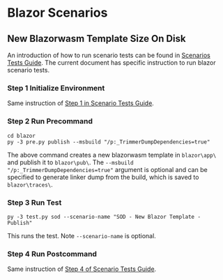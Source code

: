 
# Blazor Scenarios

## New Blazorwasm Template Size On Disk
An introduction of how to run scenario tests can be found in [Scenarios Tests Guide](link).  The current document has specific instruction to run blazor scenario tests. 
### Step 1 Initialize Environment
Same instruction of [Step 1 in Scenario Tests Guide](scenarios-workflow.md).
### Step 2 Run Precommand
```
cd blazor
py -3 pre.py publish --msbuild "/p:_TrimmerDumpDependencies=true"
```
The above command creates a new blazorwasm template in `blazor\app\` and publish it to `blazor\pub\`. The `--msbuild "/p:_TrimmerDumpDependencies=true"` argument is optional and can be specified to generate linker dump from the build, which is saved to `blazor\traces\`. 

### Step 3 Run Test
```
py -3 test.py sod --scenario-name "SOD - New Blazor Template - Publish"
```
This runs the test. Note `--scenario-name` is optional.
### Step 4 Run Postcommand
Same instruction of [Step 4 of Scenario Tests Guide](scenarios-workflow.md).

